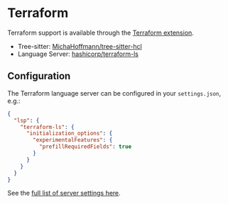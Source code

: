 # Terraform

Terraform support is available through the [Terraform extension](https://github.com/CodeOrbit-extensions/terraform).

- Tree-sitter: [MichaHoffmann/tree-sitter-hcl](https://github.com/MichaHoffmann/tree-sitter-hcl)
- Language Server: [hashicorp/terraform-ls](https://github.com/hashicorp/terraform-ls)

## Configuration

<!--
TBD: Add example using `rootModulePaths` to match upstream example https://github.com/hashicorp/terraform-ls/blob/main/docs/SETTINGS.md#vs-code
-->

The Terraform language server can be configured in your `settings.json`, e.g.:

```json
{
  "lsp": {
    "terraform-ls": {
      "initialization_options": {
        "experimentalFeatures": {
          "prefillRequiredFields": true
        }
      }
    }
  }
}
```

See the [full list of server settings here](https://github.com/hashicorp/terraform-ls/blob/main/docs/SETTINGS.md).
